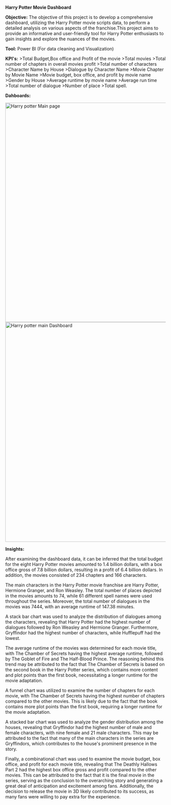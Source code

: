 **Harry Potter Movie Dashboard**

**Objective:**
The objective of this project is to develop a comprehensive dashboard, utilizing the Harry Potter movie scripts data, to perform a detailed analysis on various aspects of the franchise.This project aims to provide an informative and user-friendly tool for Harry Potter enthusiasts to gain insights and explore the nuances of the movies.

**Tool:** Power BI (For data cleaning and Visualization)

**KPI's:**
    >Total Budget,Box office and Profit of the movie
    >Total movies
    >Total number of chapters in overall movies profit
    >Total number of characters
    >Character Name by House
    >Dialogue by Character Name
    >Movie Chapter by Movie Name
    >Movie budget, box office, and profit by movie name
    >Gender by House
    >Average runtime by movie name
    >Average run time
    >Total number of dialogue
    >Number of place
    >Total spell.
    
**Dahboards:**

<img width="689" alt="Harry potter Main page" src="https://user-images.githubusercontent.com/112420165/235292696-2c4e5763-363d-4673-b7ad-c2c405f21ae2.png">

<img width="690" alt="Harry potter main Dashboard" src="https://user-images.githubusercontent.com/112420165/235292704-cab21b75-b449-44f3-9dee-a4b4474217bd.png">

**Insights:**

After examining the dashboard data, it can be inferred that the total budget for the eight Harry Potter movies amounted to 1.4 billion dollars, with a box office gross of 7.8 billion dollars, resulting in a profit of 6.4 billion dollars. In addition, the movies consisted of 234 chapters and 166 characters.

The main characters in the Harry Potter movie franchise are Harry Potter, Hermione Granger, and Ron Weasley. The total number of places depicted in the movies amounts to 74, while 61 different spell names were used throughout the series. Moreover, the total number of dialogues in the movies was 7444, with an average runtime of 147.38 minutes.

A stack bar chart was used to analyze the distribution of dialogues among the characters, revealing that Harry Potter had the highest number of dialogues followed by Ron Weasley and Hermione Granger. Furthermore, Gryffindor had the highest number of characters, while Hufflepuff had the lowest.

The average runtime of the movies was determined for each movie title, with The Chamber of Secrets having the highest average runtime, followed by The Goblet of Fire and The Half-Blood Prince. The reasoning behind this trend may be attributed to the fact that The Chamber of Secrets is based on the second book in the Harry Potter series, which contains more content and plot points than the first book, necessitating a longer runtime for the movie adaptation.

A funnel chart was utilized to examine the number of chapters for each movie, with The Chamber of Secrets having the highest number of chapters compared to the other movies. This is likely due to the fact that the book contains more plot points than the first book, requiring a longer runtime for the movie adaptation.

A stacked bar chart was used to analyze the gender distribution among the houses, revealing that Gryffindor had the highest number of male and female characters, with nine female and 21 male characters. This may be attributed to the fact that many of the main characters in the series are Gryffindors, which contributes to the house's prominent presence in the story.

Finally, a combinational chart was used to examine the movie budget, box office, and profit for each movie title, revealing that The Deathly Hallows Part 2 had the highest box office gross and profit compared to the other movies. This can be attributed to the fact that it is the final movie in the series, serving as the conclusion to the overarching story and generating a great deal of anticipation and excitement among fans. Additionally, the decision to release the movie in 3D likely contributed to its success, as many fans were willing to pay extra for the experience.
